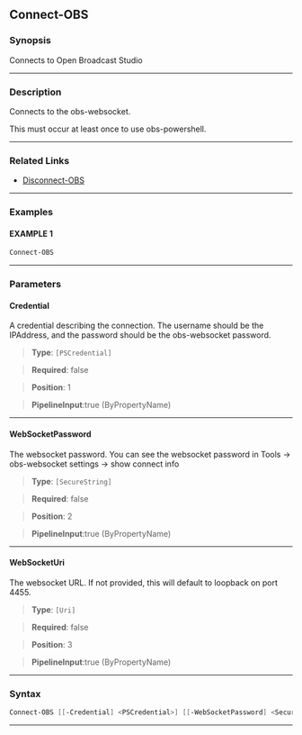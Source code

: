 Connect-OBS
-----------
### Synopsis
Connects to Open Broadcast Studio

---
### Description

Connects to the obs-websocket.

This must occur at least once to use obs-powershell.

---
### Related Links
* [Disconnect-OBS](Disconnect-OBS.md)



---
### Examples
#### EXAMPLE 1
```PowerShell
Connect-OBS
```

---
### Parameters
#### **Credential**

A credential describing the connection.
The username should be the IPAddress, and the password should be the obs-websocket password.



> **Type**: ```[PSCredential]```

> **Required**: false

> **Position**: 1

> **PipelineInput**:true (ByPropertyName)



---
#### **WebSocketPassword**

The websocket password.
You can see the websocket password in Tools -> obs-websocket settings -> show connect info



> **Type**: ```[SecureString]```

> **Required**: false

> **Position**: 2

> **PipelineInput**:true (ByPropertyName)



---
#### **WebSocketUri**

The websocket URL.  If not provided, this will default to loopback on port 4455.



> **Type**: ```[Uri]```

> **Required**: false

> **Position**: 3

> **PipelineInput**:true (ByPropertyName)



---
### Syntax
```PowerShell
Connect-OBS [[-Credential] <PSCredential>] [[-WebSocketPassword] <SecureString>] [[-WebSocketUri] <Uri>] [<CommonParameters>]
```
---
